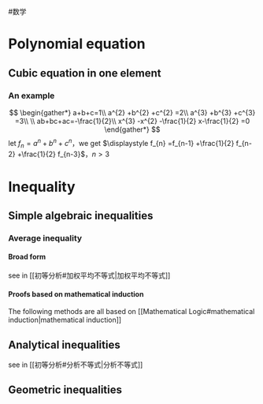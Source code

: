 #数学
# Polynomial equation
## Cubic equation in one element
### An example
$$
\begin{gather*}
a+b+c=1\\
a^{2} +b^{2} +c^{2} =2\\
a^{3} +b^{3} +c^{3} =3\\
\\
ab+bc+ac=-\frac{1}{2}\\
x^{3} -x^{2} -\frac{1}{2} x-\frac{1}{2} =0
\end{gather*}
$$
let $\displaystyle f_{n} =a^{n} +b^{n} +c^{n}$，we get $\displaystyle f_{n} =f_{n-1} +\frac{1}{2} f_{n-2} +\frac{1}{2} f_{n-3}$，$\displaystyle n >3$
# Inequality

## Simple algebraic inequalities

### Average inequality

#### Broad form

see in [[初等分析#加权平均不等式|加权平均不等式]]

#### Proofs based on mathematical induction

The following methods are all based on [[Mathematical Logic#mathematical induction|mathematical induction]]

## Analytical inequalities
see in [[初等分析#分析不等式|分析不等式]]

## Geometric inequalities
